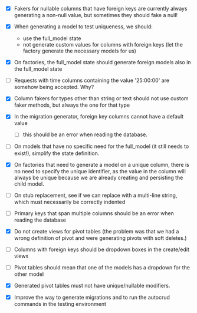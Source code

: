 - [x] Fakers for nullable columns that have foreign keys are currently always generating a non-null value, but sometimes they should fake a null!

- [x] When generating a model to test uniqueness, we should:
  - use the full_model state
  - not generate custom values for columns with foreign keys (let the factory generate the necessary models for us)

- [x] On factories, the full_model state should generate foreign models also in the full_model state

- [ ] Requests with time columns containing the value '25:00:00' are somehow being accepted. Why?

- [x] Column fakers for types other than string or text should not use custom faker methods, but always the one for that type

- [x] In the migration generator, foreign key columns cannot have a default value
  - [ ] this should be an error when reading the database.

- [ ] On models that have no specific need for the full_model (it still needs to exist!), simplify the state definition.

- [x] On factories that need to generate a model on a unique column, there is no need to specify the unique identifier, as the value in the column will always be unique because we are already creating and persisting the child model.

- [ ] On stub replacement, see if we can replace with a multi-line string, which must necessarily be correctly indented

- [ ] Primary keys that span multiple columns should be an error when reading the database

- [x] Do not create views for pivot tables (the problem was that we had a wrong definition of pivot and were generating pivots with soft deletes.)

- [ ] Columns with foreign keys should be dropdown boxes in the create/edit views

- [ ] Pivot tables should mean that one of the models has a dropdown for the other model

- [x] Generated pivot tables must not have unique/nullable modifiers.

- [x] Improve the way to generate migrations and to run the autocrud commands in the testing environment
